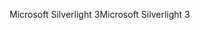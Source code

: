<span data-ttu-id="7b193-101">Microsoft Silverlight 3</span><span class="sxs-lookup"><span data-stu-id="7b193-101">Microsoft Silverlight 3</span></span>